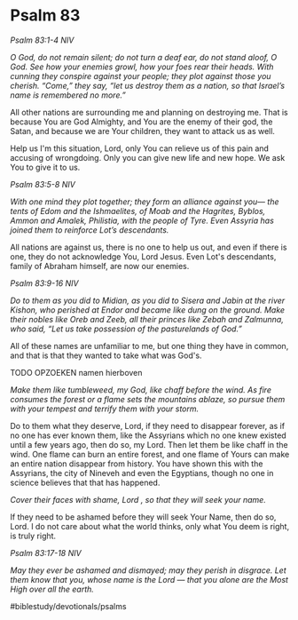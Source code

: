 # Psalm 83
*Psalm 83:1-4 NIV*

*O God, do not remain silent; do not turn a deaf ear, do not stand aloof, O God. See how your enemies growl, how your foes rear their heads. With cunning they conspire against your people; they plot against those you cherish. “Come,” they say, “let us destroy them as a nation, so that Israel’s name is remembered no more.”*

All other nations are surrounding me and planning on destroying me. That is because You are God Almighty, and You are the enemy of their god, the Satan, and because we are Your children, they want to attack us as well.

Help us I'm this situation, Lord, only You can relieve us of this pain and accusing of wrongdoing. Only you can give new life and new hope.
We ask You to give it to us.

*Psalm 83:5-8 NIV*

*With one mind they plot together; they form an alliance against you— the tents of Edom and the Ishmaelites, of Moab and the Hagrites, Byblos, Ammon and Amalek, Philistia, with the people of Tyre. Even Assyria has joined them to reinforce Lot’s descendants.*

All nations are against us, there is no one to help us out, and even if there is one, they do not acknowledge You, Lord Jesus.
Even Lot's descendants, family of Abraham himself, are now our enemies.

*Psalm 83:9-16 NIV*

*Do to them as you did to Midian, as you did to Sisera and Jabin at the river Kishon, who perished at Endor and became like dung on the ground. Make their nobles like Oreb and Zeeb, all their princes like Zebah and Zalmunna, who said, “Let us take possession of the pasturelands of God.”*

All of these names are unfamiliar to me, but one thing they have in common, and that is that they wanted to take what was God's.

TODO OPZOEKEN namen hierboven

*Make them like tumbleweed, my God, like chaff before the wind. As fire consumes the forest or a flame sets the mountains ablaze, so pursue them with your tempest and terrify them with your storm.*

Do to them what they deserve, Lord, if they need to disappear forever, as if no one has ever known them, like the Assyrians which no one knew existed until a few years ago, then do so, my Lord. Then let them be like chaff in the wind.
One flame can burn an entire forest, and one flame of Yours can make an entire nation disappear from history. You have shown this with the Assyrians, the city of Nineveh and even the Egyptians, though no one in science believes that that has happened.

*Cover their faces with shame, Lord , so that they will seek your name.*

If they need to be ashamed before they will seek Your Name, then do so, Lord.
I do not care about what the world thinks, only what You deem is right, is truly right.

*Psalm 83:17-18 NIV*

*May they ever be ashamed and dismayed; may they perish in disgrace. Let them know that you, whose name is the Lord — that you alone are the Most High over all the earth.*

#biblestudy/devotionals/psalms